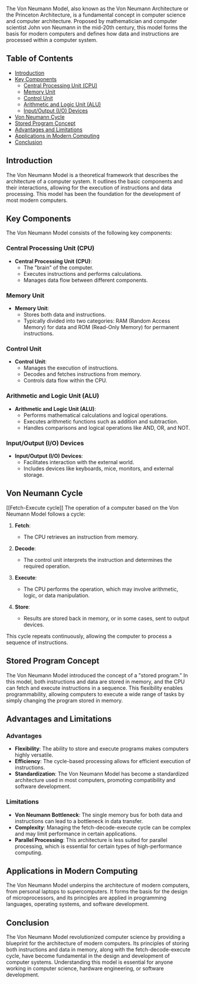 The Von Neumann Model, also known as the Von Neumann Architecture or the Princeton Architecture, is a fundamental concept in computer science and computer architecture. Proposed by mathematician and computer scientist John von Neumann in the mid-20th century, this model forms the basis for modern computers and defines how data and instructions are processed within a computer system.

## Table of Contents
- [Introduction](#introduction)
- [Key Components](#key-components)
  - [Central Processing Unit (CPU)](#central-processing-unit-cpu)
  - [Memory Unit](#memory-unit)
  - [Control Unit](#control-unit)
  - [Arithmetic and Logic Unit (ALU)](#arithmetic-and-logic-unit-alu)
  - [Input/Output (I/O) Devices](#inputoutput-io-devices)
- [Von Neumann Cycle](#von-neumann-cycle)
- [Stored Program Concept](#stored-program-concept)
- [Advantages and Limitations](#advantages-and-limitations)
- [Applications in Modern Computing](#applications-in-modern-computing)
- [Conclusion](#conclusion)

## Introduction

The Von Neumann Model is a theoretical framework that describes the architecture of a computer system. It outlines the basic components and their interactions, allowing for the execution of instructions and data processing. This model has been the foundation for the development of most modern computers.

## Key Components

The Von Neumann Model consists of the following key components:

### Central Processing Unit (CPU)

- **Central Processing Unit (CPU)**:
  - The "brain" of the computer.
  - Executes instructions and performs calculations.
  - Manages data flow between different components.

### Memory Unit

- **Memory Unit**:
  - Stores both data and instructions.
  - Typically divided into two categories: RAM (Random Access Memory) for data and ROM (Read-Only Memory) for permanent instructions.

### Control Unit

- **Control Unit**:
  - Manages the execution of instructions.
  - Decodes and fetches instructions from memory.
  - Controls data flow within the CPU.

### Arithmetic and Logic Unit (ALU)

- **Arithmetic and Logic Unit (ALU)**:
  - Performs mathematical calculations and logical operations.
  - Executes arithmetic functions such as addition and subtraction.
  - Handles comparisons and logical operations like AND, OR, and NOT.

### Input/Output (I/O) Devices

- **Input/Output (I/O) Devices**:
  - Facilitates interaction with the external world.
  - Includes devices like keyboards, mice, monitors, and external storage.

## Von Neumann Cycle
[[Fetch-Execute cycle]]
The operation of a computer based on the Von Neumann Model follows a cycle:

1. **Fetch**:
   - The CPU retrieves an instruction from memory.

2. **Decode**:
   - The control unit interprets the instruction and determines the required operation.

3. **Execute**:
   - The CPU performs the operation, which may involve arithmetic, logic, or data manipulation.

4. **Store**:
   - Results are stored back in memory, or in some cases, sent to output devices.

This cycle repeats continuously, allowing the computer to process a sequence of instructions.

## Stored Program Concept

The Von Neumann Model introduced the concept of a "stored program." In this model, both instructions and data are stored in memory, and the CPU can fetch and execute instructions in a sequence. This flexibility enables programmability, allowing computers to execute a wide range of tasks by simply changing the program stored in memory.

## Advantages and Limitations

### Advantages

- **Flexibility**: The ability to store and execute programs makes computers highly versatile.
- **Efficiency**: The cycle-based processing allows for efficient execution of instructions.
- **Standardization**: The Von Neumann Model has become a standardized architecture used in most computers, promoting compatibility and software development.

### Limitations

- **Von Neumann Bottleneck**: The single memory bus for both data and instructions can lead to a bottleneck in data transfer.
- **Complexity**: Managing the fetch-decode-execute cycle can be complex and may limit performance in certain applications.
- **Parallel Processing**: This architecture is less suited for parallel processing, which is essential for certain types of high-performance computing.

## Applications in Modern Computing

The Von Neumann Model underpins the architecture of modern computers, from personal laptops to supercomputers. It forms the basis for the design of microprocessors, and its principles are applied in programming languages, operating systems, and software development.

## Conclusion

The Von Neumann Model revolutionized computer science by providing a blueprint for the architecture of modern computers. Its principles of storing both instructions and data in memory, along with the fetch-decode-execute cycle, have become fundamental in the design and development of computer systems. Understanding this model is essential for anyone working in computer science, hardware engineering, or software development.